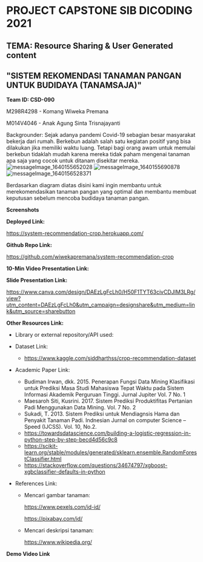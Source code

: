 # **PROJECT CAPSTONE SIB DICODING 2021**
## TEMA: Resource Sharing & User Generated content
## "SISTEM REKOMENDASI TANAMAN PANGAN UNTUK BUDIDAYA (TANAMSAJA)"

**Team ID: CSD-090**

M298R4298 - Komang Wiweka Premana

M014V4046 - Anak Agung Sinta Trisnajayanti

Backgrounder:
Sejak adanya pandemi Covid-19 sebagian besar masyarakat bekerja dari rumah. Berkebun adalah salah satu kegiatan positif yang bisa dilakukan jika memiliki waktu luang. Tetapi bagi orang awam untuk memulai berkebun tidaklah mudah karena mereka tidak paham mengenai tanaman apa saja yang cocok untuk ditanam disekitar mereka. 
![messageImage_1640155652028](https://user-images.githubusercontent.com/89082302/147263850-cc810ade-0776-4f85-8c0e-5006f35fa395.jpg)
![messageImage_1640155690878](https://user-images.githubusercontent.com/89082302/147263862-8eec4b44-137c-4a46-a6af-61f246dca7ca.jpg)
![messageImage_1640156528371](https://user-images.githubusercontent.com/89082302/147263866-41a8ff1c-f3e8-439d-b4c6-b63b366835ba.jpg)

Berdasarkan diagram diatas disini kami ingin membantu untuk merekomendasikan tanaman pangan yang optimal dan membantu membuat keputusan sebelum mencoba budidaya tanaman pangan. 

**Screenshots**


**Deployed Link:**

https://system-recommendation-crop.herokuapp.com/

**Github Repo Link:**

https://github.com/wiwekapremana/system-recommendation-crop 

**10-Min Video Presentation Link:**

**Slide Presentation Link:**

https://www.canva.com/design/DAEzLgFcLh0/H50F1TYT63civCDJIM3LRg/view?utm_content=DAEzLgFcLh0&utm_campaign=designshare&utm_medium=link&utm_source=sharebutton 

**Other Resources Link:**
* Library or external repository/API used:

* Dataset Link: 

  * https://www.kaggle.com/siddharthss/crop-recommendation-dataset

* Academic Paper Link:

  * Budiman Irwan, dkk. 2015. Penerapan Fungsi Data Mining Klasifikasi untuk Prediksi Masa Studi Mahasiswa Tepat Waktu pada Sistem Informasi Akademik Perguruan Tinggi. Jurnal Jupiter Vol. 7 No. 1
  * Maesaroh Siti, Kusrini. 2017. Sistem Prediksi Produktifitas Pertanian Padi Menggunakan Data Mining. Vol. 7 No. 2
  * Sukadi, T. 2013. Sistem Prediksi untuk Mendiagnsis Hama dan Penyakit Tanaman Padi. Indnesian Jurnal on computer Science – Speed (IJCSS). Vol. 10, No.2.
  * https://towardsdatascience.com/building-a-logistic-regression-in-python-step-by-step-becd4d56c9c8 
  * https://scikit-learn.org/stable/modules/generated/sklearn.ensemble.RandomForestClassifier.html 
  * https://stackoverflow.com/questions/34674797/xgboost-xgbclassifier-defaults-in-python 

* References Link:

  * Mencari gambar tanaman:
    
      https://www.pexels.com/id-id/ 
      
      https://pixabay.com/id/ 
  
  * Mencari deskripsi tanaman: 
      
      https://www.wikipedia.org/ 

**Demo Video Link**
